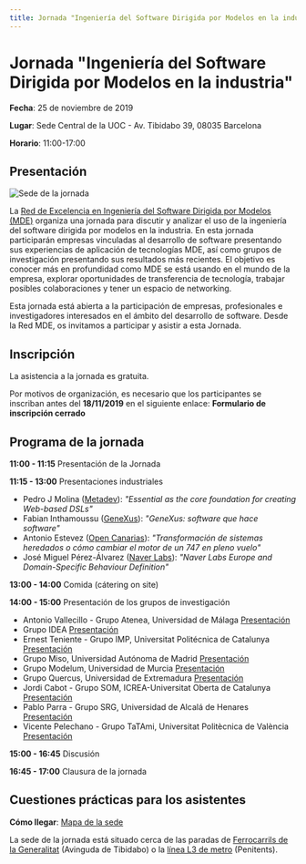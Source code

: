 ```yaml
---
title: Jornada "Ingeniería del Software Dirigida por Modelos en la industria" - Red MDE
---
```


# Jornada "Ingeniería del Software Dirigida por Modelos en la industria"

**Fecha**: 25 de noviembre de 2019

**Lugar**: Sede Central de la UOC - Av. Tibidabo 39, 08035 Barcelona

**Horario**: 11:00-17:00

## Presentación 

![Sede de la jornada](https://mde-network.github.io/img/Sede_UOC.jpg "Sede de la jornada")

La [Red de Excelencia en Ingeniería del Software Dirigida por Modelos (MDE)](https://mde-network.github.io) organiza una jornada para discutir y analizar el uso de la ingeniería del software dirigida por modelos en la industria. 
En esta jornada participarán empresas vinculadas al desarrollo de software presentando sus experiencias de aplicación de tecnologías MDE, así como grupos de investigación presentando sus resultados más recientes.
El objetivo es conocer más en profundidad como MDE se está usando en el mundo de la empresa, explorar oportunidades de transferencia de tecnología, trabajar posibles colaboraciones y tener un espacio de networking.

Esta jornada está abierta a la participación de empresas, profesionales e investigadores interesados en el ámbito del desarrollo de software. Desde la Red MDE, os invitamos a participar y asistir a esta Jornada.

## Inscripción

La asistencia a la jornada es gratuita. 

Por motivos de organización, es necesario que los participantes se inscriban antes del **18/11/2019** en el siguiente enlace: **Formulario de inscripción cerrado**

## Programa de la jornada

**11:00 - 11:15** Presentación de la Jornada

**11:15 - 13:00** Presentaciones industriales

* Pedro J Molina ([Metadev](https://metadev.pro/)): *"Essential as the core foundation for creating Web-based DSLs"*
* Fabian Inthamoussu ([GeneXus](https://www.genexus.com/es/)): *"GeneXus: software que hace software"*
* Antonio Estevez ([Open Canarias](https://www.opencanarias.com/)): *"Transformación de sistemas heredados o cómo cambiar el motor de un 747 en pleno vuelo"*
* José Miguel Pérez-Álvarez ([Naver Labs](https://www.europe.naverlabs.com)): *"Naver Labs Europe and Domain-Specific Behaviour Definition"*

**13:00 - 14:00** Comida (cátering on site)

**14:00 - 15:00** Presentación de los grupos de investigación

* Antonio Vallecillo - Grupo Atenea, Universidad de Málaga [Presentación](https://mde-network.github.io/docs/events/mde-industry-day/Atenea.pdf)
* Grupo IDEA [Presentación](https://mde-network.github.io/docs/events/mde-industry-day/IDEA.pdf)
* Ernest Teniente - Grupo IMP, Universitat Politécnica de Catalunya [Presentación](https://mde-network.github.io/docs/events/mde-industry-day/IMP.pdf)
* Grupo Miso, Universidad Autónoma de Madrid [Presentación](https://mde-network.github.io/docs/events/mde-industry-day/Miso.pdf)
* Grupo Modelum, Universidad de Murcia [Presentación](https://mde-network.github.io/docs/events/mde-industry-day/Modelum.pdf)
* Grupo Quercus, Universidad de Extremadura [Presentación](https://mde-network.github.io/docs/events/mde-industry-day/Quercus.pdf)
* Jordi Cabot - Grupo SOM, ICREA-Universitat Oberta de Catalunya [Presentación](https://mde-network.github.io/docs/events/mde-industry-day/SOMTeam.pptx)
* Pablo Parra - Grupo SRG, Universidad de Alcalá de Henares [Presentación](https://mde-network.github.io/docs/events/mde-industry-day/SRG.pdf)
* Vicente Pelechano - Grupo TaTAmi, Universitat Politècnica de València [Presentación](https://mde-network.github.io/docs/events/mde-industry-day/TaTAmi.pdf)

**15:00 - 16:45** Discusión

**16:45 - 17:00** Clausura de la jornada

## Cuestiones prácticas para los asistentes

**Cómo llegar**: [Mapa de la sede](https://www.google.es/maps/dir//Av.+del+Tibidabo,+39,+08035+Barcelona/@41.4149071,2.1313266,17z/data=!4m9!4m8!1m0!1m5!1m1!1s0x12a4981b11c19b0b:0x6f5d399a124c4b7c!2m2!1d2.1335153!2d41.4149071!3e3)

La sede de la jornada está situado cerca de las paradas de [Ferrocarrils de la Generalitat](https://www.fgc.cat/es/) (Avinguda de Tibidabo) o la [línea L3 de metro](https://www.tmb.cat/es/home) (Penitents). 




